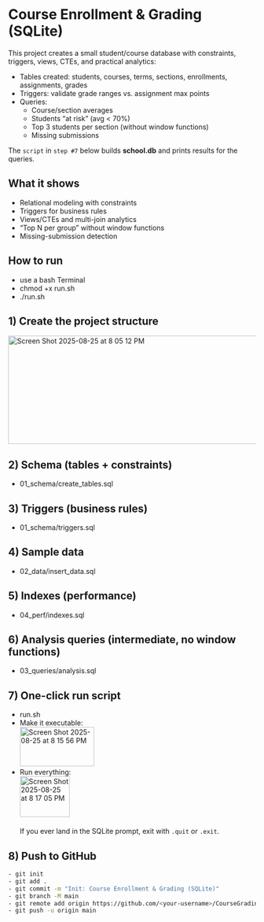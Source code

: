 # Course Enrollment & Grading (SQLite)

This project creates a small student/course database with constraints, triggers, views, CTEs, and practical analytics:

- Tables created: students, courses, terms, sections, enrollments, assignments, grades
- Triggers: validate grade ranges vs. assignment max points
- Queries:
     - Course/section averages
     - Students “at risk” (avg < 70%)
     - Top 3 students per section (without window functions)
     - Missing submissions

The `script` in `step #7` below builds <b>school.db</b> and prints results for the queries. 

## What it shows
- Relational modeling with constraints
- Triggers for business rules
- Views/CTEs and multi-join analytics
- “Top N per group” without window functions
- Missing-submission detection

## How to run
-  use a bash Terminal
-  chmod +x run.sh
-  ./run.sh

## 1) Create the project structure
<img width="612" height="220" alt="Screen Shot 2025-08-25 at 8 05 12 PM" src="https://github.com/user-attachments/assets/6b807008-116c-44ad-bc4c-d9a7cc5ea096" /> <br>

## 2) Schema (tables + constraints)
- 01_schema/create_tables.sql

## 3) Triggers (business rules)
- 01_schema/triggers.sql

## 4) Sample data
- 02_data/insert_data.sql

## 5) Indexes (performance)
- 04_perf/indexes.sql

## 6) Analysis queries (intermediate, no window functions)
- 03_queries/analysis.sql

## 7) One-click run script
- run.sh
- Make it executable: <br>
<img width="151" height="80" alt="Screen Shot 2025-08-25 at 8 15 56 PM" src="https://github.com/user-attachments/assets/ad1ebbac-1a75-48de-924f-915c9a779ef8" /> <br>
- Run everything: <br>
<img width="101" height="83" alt="Screen Shot 2025-08-25 at 8 17 05 PM" src="https://github.com/user-attachments/assets/55b685ce-ee11-4252-915e-e4288c2ada09" /> <br><br>
If you ever land in the SQLite prompt, exit with `.quit` or `.exit`.

## 8) Push to GitHub
```bash
- git init
- git add .
- git commit -m "Init: Course Enrollment & Grading (SQLite)"
- git branch -M main
- git remote add origin https://github.com/<your-username>/CourseGradingProject.git
- git push -u origin main

